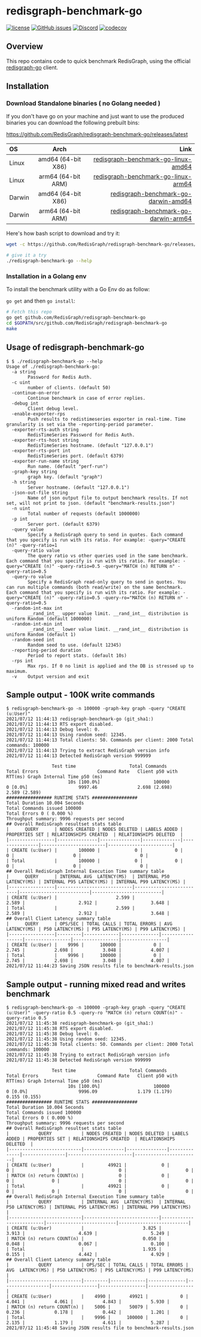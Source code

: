 # redisgraph-benchmark-go

[![license](https://img.shields.io/github/license/RedisGraph/redisgraph-benchmark-go.svg)](https://github.com/RedisGraph/redisgraph-benchmark-go)
[![GitHub issues](https://img.shields.io/github/release/RedisGraph/redisgraph-benchmark-go.svg)](https://github.com/RedisGraph/redisgraph-benchmark-go/releases/latest)
[![Discord](https://img.shields.io/discord/697882427875393627?style=flat-square)](https://discord.gg/gWBRT6P)
[![codecov](https://codecov.io/github/RedisGraph/redisgraph-benchmark-go/branch/main/graph/badge.svg?token=B6ISQSDK3Y)](https://codecov.io/github/RedisGraph/redisgraph-benchmark-go)

## Overview

This repo contains code to quick benchmark RedisGraph, using the official [redisgraph-go](https://github.com/RedisGraph/redisgraph-go) client.  

## Installation

### Download Standalone binaries ( no Golang needed )

If you don't have go on your machine and just want to use the produced binaries you can download the following prebuilt bins:

https://github.com/RedisGraph/redisgraph-benchmark-go/releases/latest

| OS | Arch | Link |
| :---         |     :---:      |          ---: |
| Linux   | amd64  (64-bit X86)     | [redisgraph-benchmark-go-linux-amd64](https://github.com/RedisGraph/redisgraph-benchmark-go/releases/latest/download/redisgraph-benchmark-go-linux-amd64.tar.gz)    |
| Linux   | arm64 (64-bit ARM)     | [redisgraph-benchmark-go-linux-arm64](https://github.com/RedisGraph/redisgraph-benchmark-go/releases/latest/download/redisgraph-benchmark-go-linux-arm64.tar.gz)    |
| Darwin   | amd64  (64-bit X86)     | [redisgraph-benchmark-go-darwin-amd64](https://github.com/RedisGraph/redisgraph-benchmark-go/releases/latest/download/redisgraph-benchmark-go-darwin-amd64.tar.gz)    |
| Darwin   | arm64 (64-bit ARM)     | [redisgraph-benchmark-go-darwin-arm64](https://github.com/RedisGraph/redisgraph-benchmark-go/releases/latest/download/redisgraph-benchmark-go-darwin-arm64.tar.gz)    |

Here's how bash script to download and try it:

```bash
wget -c https://github.com/RedisGraph/redisgraph-benchmark-go/releases/latest/download/redisgraph-benchmark-go-$(uname -mrs | awk '{ print tolower($1) }')-$(dpkg --print-architecture).tar.gz -O - | tar -xz

# give it a try
./redisgraph-benchmark-go --help
```


### Installation in a Golang env

To install the benchmark utility with a Go Env do as follow:

`go get` and then `go install`:
```bash
# Fetch this repo
go get github.com/RedisGraph/redisgraph-benchmark-go
cd $GOPATH/src/github.com/RedisGraph/redisgraph-benchmark-go
make
```

## Usage of redisgraph-benchmark-go

```
$ $ ./redisgraph-benchmark-go --help
Usage of ./redisgraph-benchmark-go:
  -a string
        Password for Redis Auth.
  -c uint
        number of clients. (default 50)
  -continue-on-error
        Continue benchmark in case of error replies.
  -debug int
        Client debug level.
  -enable-exporter-rps
        Push results to redistimeseries exporter in real-time. Time granularity is set via the -reporting-period parameter.
  -exporter-rts-auth string
        RedisTimeSeries Password for Redis Auth.
  -exporter-rts-host string
        RedisTimeSeries hostname. (default "127.0.0.1")
  -exporter-rts-port int
        RedisTimeSeries port. (default 6379)
  -exporter-run-name string
        Run name. (default "perf-run")
  -graph-key string
        graph key. (default "graph")
  -h string
        Server hostname. (default "127.0.0.1")
  -json-out-file string
        Name of json output file to output benchmark results. If not set, will not print to json. (default "benchmark-results.json")
  -n uint
        Total number of requests (default 1000000)
  -p int
        Server port. (default 6379)
  -query value
        Specify a RedisGraph query to send in quotes. Each command that you specify is run with its ratio. For example: -query="CREATE (n)" -query-ratio=1
  -query-ratio value
        The query ratio vs other queries used in the same benchmark. Each command that you specify is run with its ratio. For example: -query="CREATE (n)" -query-ratio=0.5 -query="MATCH (n) RETURN n" -query-ratio=0.5
  -query-ro value
        Specify a RedisGraph read-only query to send in quotes. You can run multiple commands (both read/write) on the same benchmark. Each command that you specify is run with its ratio. For example: -query="CREATE (n)" -query-ratio=0.5 -query-ro="MATCH (n) RETURN n" -query-ratio=0.5
  -random-int-max int
        __rand_int__ upper value limit. __rand_int__ distribution is uniform Random (default 1000000)
  -random-int-min int
        __rand_int__ lower value limit. __rand_int__ distribution is uniform Random (default 1)
  -random-seed int
        Random seed to use. (default 12345)
  -reporting-period duration
        Period to report stats. (default 10s)
  -rps int
        Max rps. If 0 no limit is applied and the DB is stressed up to maximum.
  -v    Output version and exit
```

## Sample output - 100K write commands

```
$ redisgraph-benchmark-go -n 100000 -graph-key graph -query "CREATE (u:User)" 
2021/07/12 11:44:13 redisgraph-benchmark-go (git_sha1:)
2021/07/12 11:44:13 RTS export disabled.
2021/07/12 11:44:13 Debug level: 0.
2021/07/12 11:44:13 Using random seed: 12345.
2021/07/12 11:44:13 Total clients: 50. Commands per client: 2000 Total commands: 100000
2021/07/12 11:44:13 Trying to extract RedisGraph version info
2021/07/12 11:44:13 Detected RedisGraph version 999999

                 Test time                    Total Commands              Total Errors                      Command Rate   Client p50 with RTT(ms) Graph Internal Time p50 (ms)
                       10s [100.0%]                    100000                         0 [0.0%]                   9997.46               2.698 (2.698)                2.589 (2.589)       
################# RUNTIME STATS #################
Total Duration 10.004 Seconds
Total Commands issued 100000
Total Errors 0 ( 0.000 %)
Throughput summary: 9996 requests per second
## Overall RedisGraph resultset stats table
|      QUERY      | NODES CREATED | NODES DELETED | LABELS ADDED | PROPERTIES SET | RELATIONSHIPS CREATED  | RELATIONSHIPS DELETED  |
|-----------------|---------------|---------------|--------------|----------------|------------------------|------------------------|
| CREATE (u:User) |        100000 |             0 |            0 |              0 |                      0 |                      0 |
| Total           |        100000 |             0 |            0 |              0 |                      0 |                      0 |
## Overall RedisGraph Internal Execution Time summary table
|      QUERY      | INTERNAL AVG  LATENCY(MS)  | INTERNAL P50 LATENCY(MS) | INTERNAL P95 LATENCY(MS) | INTERNAL P99 LATENCY(MS) |
|-----------------|----------------------------|--------------------------|--------------------------|--------------------------|
| CREATE (u:User) |                      2.599 |                    2.589 |                    2.912 |                    3.648 |
| Total           |                      2.599 |                    2.589 |                    2.912 |                    3.648 |
## Overall Client Latency summary table
|      QUERY      | OPS/SEC | TOTAL CALLS | TOTAL ERRORS | AVG  LATENCY(MS) | P50 LATENCY(MS) | P95 LATENCY(MS) | P99 LATENCY(MS) |
|-----------------|---------|-------------|--------------|------------------|-----------------|-----------------|-----------------|
| CREATE (u:User) |    9996 |      100000 |            0 |            2.745 |           2.698 |           3.048 |           4.007 |
| Total           |    9996 |      100000 |            0 |            2.745 |           2.698 |           3.048 |           4.007 |
2021/07/12 11:44:23 Saving JSON results file to benchmark-results.json
```


## Sample output - running mixed read and writes benchmark

```
$ redisgraph-benchmark-go -n 100000 -graph-key graph -query "CREATE (u:User)" -query-ratio 0.5 -query-ro "MATCH (n) return COUNT(n)" -query-ratio 0.5
2021/07/12 11:45:38 redisgraph-benchmark-go (git_sha1:)
2021/07/12 11:45:38 RTS export disabled.
2021/07/12 11:45:38 Debug level: 0.
2021/07/12 11:45:38 Using random seed: 12345.
2021/07/12 11:45:38 Total clients: 50. Commands per client: 2000 Total commands: 100000
2021/07/12 11:45:38 Trying to extract RedisGraph version info
2021/07/12 11:45:38 Detected RedisGraph version 999999

                 Test time                    Total Commands              Total Errors                      Command Rate   Client p50 with RTT(ms) Graph Internal Time p50 (ms)
                       10s [100.0%]                    100000                         0 [0.0%]                   9996.09               1.179 (1.179)                0.155 (0.155)       
################# RUNTIME STATS #################
Total Duration 10.004 Seconds
Total Commands issued 100000
Total Errors 0 ( 0.000 %)
Throughput summary: 9996 requests per second
## Overall RedisGraph resultset stats table
|           QUERY           | NODES CREATED | NODES DELETED | LABELS ADDED | PROPERTIES SET | RELATIONSHIPS CREATED  | RELATIONSHIPS DELETED  |
|---------------------------|---------------|---------------|--------------|----------------|------------------------|------------------------|
| CREATE (u:User)           |         49921 |             0 |            0 |              0 |                      0 |                      0 |
| MATCH (n) return COUNT(n) |             0 |             0 |            0 |              0 |                      0 |                      0 |
| Total                     |         49921 |             0 |            0 |              0 |                      0 |                      0 |
## Overall RedisGraph Internal Execution Time summary table
|           QUERY           | INTERNAL AVG  LATENCY(MS)  | INTERNAL P50 LATENCY(MS) | INTERNAL P95 LATENCY(MS) | INTERNAL P99 LATENCY(MS) |
|---------------------------|----------------------------|--------------------------|--------------------------|--------------------------|
| CREATE (u:User)           |                      3.825 |                    3.913 |                    4.639 |                    5.249 |
| MATCH (n) return COUNT(n) |                      0.050 |                    0.048 |                    0.067 |                    0.100 |
| Total                     |                      1.935 |                    0.155 |                    4.442 |                    4.929 |
## Overall Client Latency summary table
|           QUERY           | OPS/SEC | TOTAL CALLS | TOTAL ERRORS | AVG  LATENCY(MS) | P50 LATENCY(MS) | P95 LATENCY(MS) | P99 LATENCY(MS) |
|---------------------------|---------|-------------|--------------|------------------|-----------------|-----------------|-----------------|
| CREATE (u:User)           |    4990 |       49921 |            0 |            4.041 |           4.061 |           4.843 |           5.930 |
| MATCH (n) return COUNT(n) |    5006 |       50079 |            0 |            0.236 |           0.178 |           0.442 |           1.201 |
| Total                     |    9996 |      100000 |            0 |            2.135 |           1.179 |           4.611 |           5.287 |
2021/07/12 11:45:48 Saving JSON results file to benchmark-results.json
```
